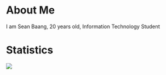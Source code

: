# About Me
I am Sean Baang, 20 years old, Information Technology Student

# Statistics
<img align="center" src="https://github-readme-stats.vercel.app/api/<CARD_TYPE>/?username=m0L3cul3&theme=tokyonight" />